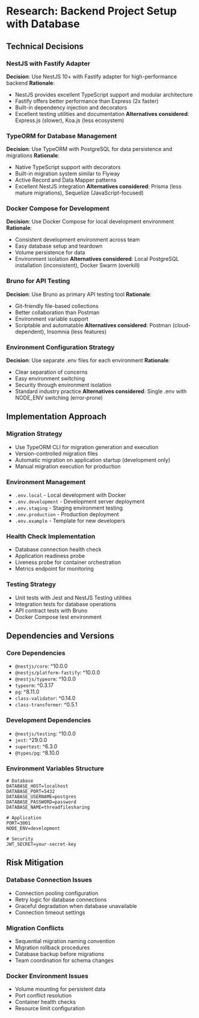 # Research: Backend Project Setup with Database

## Technical Decisions

### NestJS with Fastify Adapter

**Decision**: Use NestJS 10+ with Fastify adapter for high-performance backend
**Rationale**:

- NestJS provides excellent TypeScript support and modular architecture
- Fastify offers better performance than Express (2x faster)
- Built-in dependency injection and decorators
- Excellent testing utilities and documentation
  **Alternatives considered**: Express.js (slower), Koa.js (less ecosystem)

### TypeORM for Database Management

**Decision**: Use TypeORM with PostgreSQL for data persistence and migrations
**Rationale**:

- Native TypeScript support with decorators
- Built-in migration system similar to Flyway
- Active Record and Data Mapper patterns
- Excellent NestJS integration
  **Alternatives considered**: Prisma (less mature migrations), Sequelize (JavaScript-focused)

### Docker Compose for Development

**Decision**: Use Docker Compose for local development environment
**Rationale**:

- Consistent development environment across team
- Easy database setup and teardown
- Volume persistence for data
- Environment isolation
  **Alternatives considered**: Local PostgreSQL installation (inconsistent), Docker Swarm (overkill)

### Bruno for API Testing

**Decision**: Use Bruno as primary API testing tool
**Rationale**:

- Git-friendly file-based collections
- Better collaboration than Postman
- Environment variable support
- Scriptable and automatable
  **Alternatives considered**: Postman (cloud-dependent), Insomnia (less features)

### Environment Configuration Strategy

**Decision**: Use separate .env files for each environment
**Rationale**:

- Clear separation of concerns
- Easy environment switching
- Security through environment isolation
- Standard industry practice
  **Alternatives considered**: Single .env with NODE_ENV switching (error-prone)

## Implementation Approach

### Migration Strategy

- Use TypeORM CLI for migration generation and execution
- Version-controlled migration files
- Automatic migration on application startup (development only)
- Manual migration execution for production

### Environment Management

- `.env.local` - Local development with Docker
- `.env.development` - Development server deployment
- `.env.staging` - Staging environment testing
- `.env.production` - Production deployment
- `.env.example` - Template for new developers

### Health Check Implementation

- Database connection health check
- Application readiness probe
- Liveness probe for container orchestration
- Metrics endpoint for monitoring

### Testing Strategy

- Unit tests with Jest and NestJS Testing utilities
- Integration tests for database operations
- API contract tests with Bruno
- Docker Compose test environment

## Dependencies and Versions

### Core Dependencies

- `@nestjs/core`: ^10.0.0
- `@nestjs/platform-fastify`: ^10.0.0
- `@nestjs/typeorm`: ^10.0.0
- `typeorm`: ^0.3.17
- `pg`: ^8.11.0
- `class-validator`: ^0.14.0
- `class-transformer`: ^0.5.1

### Development Dependencies

- `@nestjs/testing`: ^10.0.0
- `jest`: ^29.0.0
- `supertest`: ^6.3.0
- `@types/pg`: ^8.10.0

### Environment Variables Structure

```
# Database
DATABASE_HOST=localhost
DATABASE_PORT=5432
DATABASE_USERNAME=postgres
DATABASE_PASSWORD=password
DATABASE_NAME=threadfilesharing

# Application
PORT=3001
NODE_ENV=development

# Security
JWT_SECRET=your-secret-key
```

## Risk Mitigation

### Database Connection Issues

- Connection pooling configuration
- Retry logic for database connections
- Graceful degradation when database unavailable
- Connection timeout settings

### Migration Conflicts

- Sequential migration naming convention
- Migration rollback procedures
- Database backup before migrations
- Team coordination for schema changes

### Docker Environment Issues

- Volume mounting for persistent data
- Port conflict resolution
- Container health checks
- Resource limit configuration


